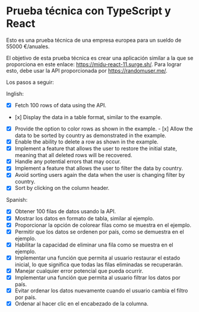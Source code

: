 # Prueba técnica con TypeScript y React

Esto es una prueba técnica de una empresa europea para un sueldo de 55000 €/anuales.

El objetivo de esta prueba técnica es crear una aplicación similar a la que se proporciona en este enlace:
https://midu-react-11.surge.sh/. Para lograr esto, debe usar la API proporcionada por https://randomuser.me/.

Los pasos a seguir:

Inglish:

- [x] Fetch 100 rows of data using the API.
- [x] Display the data in a table format, similar to the example.
- [x] Provide the option to color rows as shown in the example. - [x] Allow the data to be sorted by country as
      demonstrated in the example.
- [x] Enable the ability to delete a row as shown in the example.
- [x] Implement a feature that allows the user to restore the initial state, meaning that all deleted rows will be
      recovered.
- [x] Handle any potential errors that may occur.
- [x] Implement a feature that allows the user to filter the data by country.
- [x] Avoid sorting users again the data when the user is changing filter by country.
- [x] Sort by clicking on the column header.

Spanish:

- [x] Obtener 100 filas de datos usando la API.
- [x] Mostrar los datos en formato de tabla, similar al ejemplo.
- [x] Proporcionar la opción de colorear filas como se muestra en el ejemplo.
- [x] Permitir que los datos se ordenen por país, como se demuestra en el ejemplo.
- [x] Habilitar la capacidad de eliminar una fila como se muestra en el ejemplo.
- [x] Implementar una función que permita al usuario restaurar el estado inicial, lo que significa que todas las filas
      eliminadas se recuperarán.
- [x] Manejar cualquier error potencial que pueda ocurrir.
- [x] Implementar una función que permita al usuario filtrar los datos por país.
- [x] Evitar ordenar los datos nuevamente cuando el usuario cambia el filtro por país.
- [x] Ordenar al hacer clic en el encabezado de la columna.
